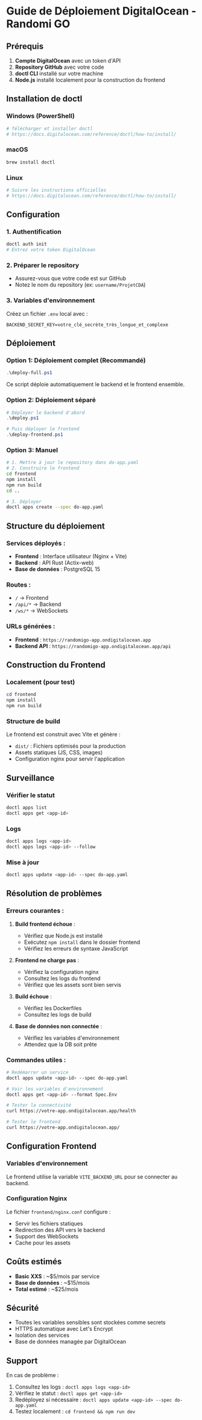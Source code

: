 # Guide de Déploiement DigitalOcean - Randomi GO

## Prérequis

1. **Compte DigitalOcean** avec un token d'API
2. **Repository GitHub** avec votre code
3. **doctl CLI** installé sur votre machine
4. **Node.js** installé localement pour la construction du frontend

## Installation de doctl

### Windows (PowerShell)
```powershell
# Télécharger et installer doctl
# https://docs.digitalocean.com/reference/doctl/how-to/install/
```

### macOS
```bash
brew install doctl
```

### Linux
```bash
# Suivre les instructions officielles
# https://docs.digitalocean.com/reference/doctl/how-to/install/
```

## Configuration

### 1. Authentification
```bash
doctl auth init
# Entrez votre token DigitalOcean
```

### 2. Préparer le repository
- Assurez-vous que votre code est sur GitHub
- Notez le nom du repository (ex: `username/ProjetCDA`)

### 3. Variables d'environnement
Créez un fichier `.env` local avec :
```env
BACKEND_SECRET_KEY=votre_clé_secrète_très_longue_et_complexe
```

## Déploiement

### Option 1: Déploiement complet (Recommandé)
```powershell
.\deploy-full.ps1
```
Ce script déploie automatiquement le backend et le frontend ensemble.

### Option 2: Déploiement séparé
```powershell
# Déployer le backend d'abord
.\deploy.ps1

# Puis déployer le frontend
.\deploy-frontend.ps1
```

### Option 3: Manuel
```bash
# 1. Mettre à jour le repository dans do-app.yaml
# 2. Construire le frontend
cd frontend
npm install
npm run build
cd ..

# 3. Déployer
doctl apps create --spec do-app.yaml
```

## Structure du déploiement

### Services déployés :
- **Frontend** : Interface utilisateur (Nginx + Vite)
- **Backend** : API Rust (Actix-web)
- **Base de données** : PostgreSQL 15

### Routes :
- `/` → Frontend
- `/api/*` → Backend
- `/ws/*` → WebSockets

### URLs générées :
- **Frontend** : `https://randomigo-app.ondigitalocean.app`
- **Backend API** : `https://randomigo-app.ondigitalocean.app/api`

## Construction du Frontend

### Localement (pour test)
```powershell
cd frontend
npm install
npm run build
```

### Structure de build
Le frontend est construit avec Vite et génère :
- `dist/` : Fichiers optimisés pour la production
- Assets statiques (JS, CSS, images)
- Configuration nginx pour servir l'application

## Surveillance

### Vérifier le statut
```bash
doctl apps list
doctl apps get <app-id>
```

### Logs
```bash
doctl apps logs <app-id>
doctl apps logs <app-id> --follow
```

### Mise à jour
```bash
doctl apps update <app-id> --spec do-app.yaml
```

## Résolution de problèmes

### Erreurs courantes :

1. **Build frontend échoue** :
   - Vérifiez que Node.js est installé
   - Exécutez `npm install` dans le dossier frontend
   - Vérifiez les erreurs de syntaxe JavaScript

2. **Frontend ne charge pas** :
   - Vérifiez la configuration nginx
   - Consultez les logs du frontend
   - Vérifiez que les assets sont bien servis

3. **Build échoue** :
   - Vérifiez les Dockerfiles
   - Consultez les logs de build

4. **Base de données non connectée** :
   - Vérifiez les variables d'environnement
   - Attendez que la DB soit prête

### Commandes utiles :
```bash
# Redémarrer un service
doctl apps update <app-id> --spec do-app.yaml

# Voir les variables d'environnement
doctl apps get <app-id> --format Spec.Env

# Tester la connectivité
curl https://votre-app.ondigitalocean.app/health

# Tester le frontend
curl https://votre-app.ondigitalocean.app/
```

## Configuration Frontend

### Variables d'environnement
Le frontend utilise la variable `VITE_BACKEND_URL` pour se connecter au backend.

### Configuration Nginx
Le fichier `frontend/nginx.conf` configure :
- Servir les fichiers statiques
- Redirection des API vers le backend
- Support des WebSockets
- Cache pour les assets

## Coûts estimés

- **Basic XXS** : ~$5/mois par service
- **Base de données** : ~$15/mois
- **Total estimé** : ~$25/mois

## Sécurité

- Toutes les variables sensibles sont stockées comme secrets
- HTTPS automatique avec Let's Encrypt
- Isolation des services
- Base de données managée par DigitalOcean

## Support

En cas de problème :
1. Consultez les logs : `doctl apps logs <app-id>`
2. Vérifiez le statut : `doctl apps get <app-id>`
3. Redéployez si nécessaire : `doctl apps update <app-id> --spec do-app.yaml`
4. Testez localement : `cd frontend && npm run dev` 